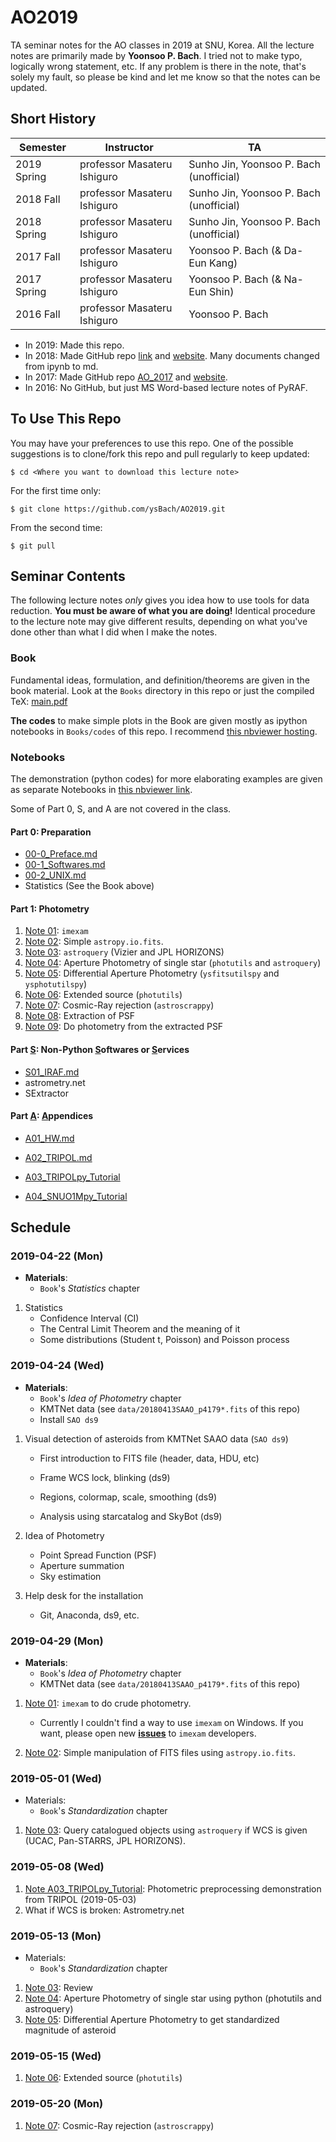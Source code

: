 # AO2019
TA seminar notes for the AO classes in 2019 at SNU, Korea. All the lecture notes are primarily made by **Yoonsoo P. Bach**. I tried not to make typo, logically wrong statement, etc. If any problem is there in the note, that's solely my fault, so please be kind and let me know so that the notes can be updated.



## Short History

| Semester    | Instructor                  | TA                                      |
| ----------- | --------------------------- | --------------------------------------- |
| 2019 Spring | professor Masateru Ishiguro | Sunho Jin, Yoonsoo P. Bach (unofficial) |
| 2018 Fall   | professor Masateru Ishiguro | Sunho Jin, Yoonsoo P. Bach (unofficial) |
| 2018 Spring | professor Masateru Ishiguro | Sunho Jin, Yoonsoo P. Bach (unofficial) |
| 2017 Fall   | professor Masateru Ishiguro | Yoonsoo P. Bach (& Da-Eun Kang)         |
| 2017 Spring | professor Masateru Ishiguro | Yoonsoo P. Bach (& Na-Eun Shin)         |
| 2016 Fall   | professor Masateru Ishiguro | Yoonsoo P. Bach                         |

- In 2019: Made this repo.
- In 2018: Made GitHub repo [link](https://github.com/ysBach/AO_LectureNotes) and [website](https://ysbach.github.io/AO_LectureNotes/). Many documents changed from ipynb to md.
- In 2017: Made GitHub repo [AO_2017](https://github.com/ysBach/AO_2017) and [website](https://ysbach.github.io/AO_2017/). 
- In 2016: No GitHub, but just MS Word-based lecture notes of PyRAF.



## To Use This Repo

You may have your preferences to use this repo. One of the possible suggestions is to clone/fork this repo and pull regularly to keep updated:

```
$ cd <Where you want to download this lecture note>
```

For the first time only:

```
$ git clone https://github.com/ysBach/AO2019.git
```

From the second time:

```
$ git pull
```



## Seminar Contents

The following lecture notes *only* gives you idea how to use tools for data reduction. **You must be aware of what you are doing!** Identical procedure to the lecture note may give different results, depending on what you've done other than what I did when I make the notes.



### Book

Fundamental ideas, formulation, and definition/theorems are given in the book material. Look at the `Books` directory in this repo or just the compiled TeX: [main.pdf](https://github.com/ysBach/AO2019/blob/master/Books/main.pdf)

**The codes** to make simple plots in the Book are given mostly as ipython notebooks in `Books/codes` of this repo. I recommend [this nbviewer hosting](https://nbviewer.jupyter.org/github/ysbach/AO2019/tree/master/Books/codes/).



### Notebooks

The demonstration (python codes) for more elaborating examples are given as separate Notebooks in [this nbviewer link](https://nbviewer.jupyter.org/github/ysbach/AO2019/tree/master/Notebooks/).



Some of Part 0, S, and A are not covered in the class.

#### Part 0: Preparation

* [00-0_Preface.md](https://github.com/ysBach/AO2019/blob/master/Notebooks/00-0_Preface.md)
* [00-1_Softwares.md](https://github.com/ysBach/AO2019/blob/master/Notebooks/00-1_Softwares.md)
* [00-2_UNIX.md](https://github.com/ysBach/AO2019/blob/master/Notebooks/00-2_UNIX.md)
* Statistics (See the Book above)



#### Part 1: Photometry

1. [Note 01](https://nbviewer.jupyter.org/github/ysbach/AO2019/blob/master/Notebooks/01-imexam.ipynb): ``imexam`` 
2. [Note 02](https://nbviewer.jupyter.org/github/ysbach/AO2019/blob/master/Notebooks/02-Opening_FITS.ipynb): Simple ``astropy.io.fits``.
3. [Note 03](https://nbviewer.jupyter.org/github/ysbach/AO2019/blob/master/Notebooks/03-Query.ipynb): `astroquery` (Vizier and JPL HORIZONS)
4. [Note 04](https://nbviewer.jupyter.org/github/ysbach/AO2019/blob/master/Notebooks/04-Aperture_Phot_01.ipynb): Aperture Photometry of single star (`photutils` and `astroquery`)
5. [Note 05](https://nbviewer.jupyter.org/github/ysbach/AO2019/blob/master/Notebooks/05-Differential_Phot.ipynb): Differential Aperture Photometry (`ysfitsutilspy` and `ysphotutilspy`)
6. [Note 06](https://nbviewer.jupyter.org/github/ysbach/AO2019/blob/master/Notebooks/06-Extended_Sources.ipynb): Extended source (``photutils``)
7. [Note 07](https://nbviewer.jupyter.org/github/ysbach/AO2019/blob/master/Notebooks/07-Cosmic_Ray_Rejection.ipynb): Cosmic-Ray rejection (``astroscrappy``)
8. [Note 08](https://nbviewer.jupyter.org/github/ysbach/AO2019/blob/master/Notebooks/08-PSF_Extraction.ipynb): Extraction of PSF
9. [Note 09](https://nbviewer.jupyter.org/github/ysbach/AO2019/blob/master/Notebooks/09-PSF_Phot.ipynb): Do photometry from the extracted PSF



#### Part <u>S</u>: Non-Python <u>S</u>oftwares or <u>S</u>ervices

* [S01_IRAF.md](https://github.com/ysBach/AO2019/blob/master/Notebooks/S01_IRAF.md)
* astrometry.net
* SExtractor

#### Part <u>A</u>: <u>A</u>ppendices

* [A01_HW.md](https://github.com/ysBach/AO2019/blob/master/Notebooks/A01_HW.md)
* [A02_TRIPOL.md](https://github.com/ysBach/AO2019/blob/master/Notebooks/A02_TRIPOL.md)
* [A03_TRIPOLpy_Tutorial](https://nbviewer.jupyter.org/github/ysbach/AO2019/blob/master/Notebooks/A03_TRIPOLpy_Tutorial.ipynb)

* [A04_SNUO1Mpy_Tutorial](https://nbviewer.jupyter.org/github/ysbach/AO2019/blob/master/Notebooks/A04_SNUO1Mpy_Tutorial.ipynb)



## Schedule

### 2019-04-22 (Mon)

* **Materials**: 
  * ``Book``'s *Statistics* chapter 

1. Statistics
   * Confidence Interval (CI)
   * The Central Limit Theorem and the meaning of it
   * Some distributions (Student t, Poisson) and Poisson process



### 2019-04-24 (Wed)

* **Materials**:
  * ``Book``'s *Idea of Photometry* chapter
  * KMTNet data (see `data/20180413SAAO_p4179*.fits` of this repo)
  * Install ``SAO ds9``

1. Visual detection of asteroids from KMTNet SAAO data (`SAO ds9`)

   * First introduction to FITS file (header, data, HDU, etc)

   * Frame WCS lock, blinking (ds9)
   * Regions, colormap, scale, smoothing (ds9)
   * Analysis using starcatalog and SkyBot (ds9)

2. Idea of Photometry

   * Point Spread Function (PSF)
   * Aperture summation
   * Sky estimation

3. Help desk for the installation
   * Git, Anaconda, ds9, etc.



### 2019-04-29 (Mon)

* **Materials**: 
  * ``Book``'s *Idea of Photometry* chapter
  * KMTNet data (see `data/20180413SAAO_p4179*.fits` of this repo)

1. [Note 01](https://nbviewer.jupyter.org/github/ysbach/AO2019/blob/master/Notebooks/01-imexam.ipynb): ``imexam`` to do crude photometry.

   - Currently I couldn't find a way to use ``imexam`` on Windows. If you want, please open new [**issues**](https://github.com/spacetelescope/imexam/issues) to ``imexam`` developers.
   
2. [Note 02](https://nbviewer.jupyter.org/github/ysbach/AO2019/blob/master/Notebooks/02-Opening_FITS.ipynb): Simple manipulation of FITS files using ``astropy.io.fits``.

   

### 2019-05-01 (Wed)

* Materials:
  * ``Book``'s *Standardization* chapter

1. [Note 03](https://nbviewer.jupyter.org/github/ysbach/AO2019/blob/master/Notebooks/03-Query.ipynb): Query catalogued objects using `astroquery` if WCS is given (UCAC, Pan-STARRS, JPL HORIZONS).



### 2019-05-08 (Wed)

1. [Note A03_TRIPOLpy_Tutorial](https://nbviewer.jupyter.org/github/ysbach/AO2019/blob/master/Notebooks/A03_TRIPOLpy_Tutorial.ipynb): Photometric preprocessing demonstration from TRIPOL (2019-05-03)
3. What if WCS is broken: Astrometry.net



### 2019-05-13 (Mon)

* Materials:
  * ``Book``'s *Standardization* chapter

1. [Note 03](https://nbviewer.jupyter.org/github/ysbach/AO2019/blob/master/Notebooks/03-Query.ipynb): Review
2. [Note 04](https://nbviewer.jupyter.org/github/ysbach/AO2019/blob/master/Notebooks/04-Aperture_Phot_01.ipynb): Aperture Photometry of single star using python (photutils and astroquery)
3. [Note 05](https://nbviewer.jupyter.org/github/ysbach/AO2019/blob/master/Notebooks/05-Differential_Phot.ipynb): Differential Aperture Photometry to get standardized magnitude of asteroid



### 2019-05-15 (Wed)

1. [Note 06](https://nbviewer.jupyter.org/github/ysbach/AO2019/blob/master/Notebooks/06-Extended_Sources.ipynb): Extended source (``photutils``)



### 2019-05-20 (Mon)

1. [Note 07](https://nbviewer.jupyter.org/github/ysbach/AO2019/blob/master/Notebooks/07-Cosmic_Ray_Rejection.ipynb): Cosmic-Ray rejection (``astroscrappy``)

